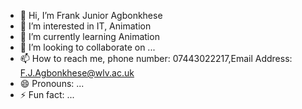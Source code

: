 - 👋 Hi, I’m Frank Junior Agbonkhese
- 👀 I’m interested in IT, Animation
- 🌱 I’m currently learning Animation 
- 💞️ I’m looking to collaborate on ...
- 📫 How to reach me, phone number: 07443022217,Email Address: F.J.Agbonkhese@wlv.ac.uk
- 😄 Pronouns: ...
- ⚡ Fun fact: ...

<!---
DACSIDE/DACSIDE is a ✨ special ✨ repository because its `README.md` (this file) appears on your GitHub profile.
You can click the Preview link to take a look at your changes.
--->
